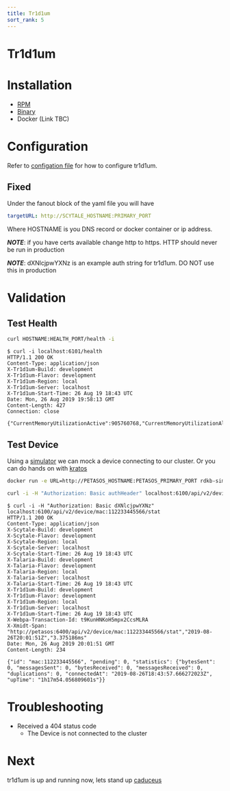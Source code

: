 ```yaml
---
title: Tr1d1um
sort_rank: 5
---
```


# Tr1d1um

# Installation
-   [RPM](https://github.com/xmidt-org/tr1d1um/releases)
-   [Binary](https://github.com/xmidt-org/tr1d1um/releases)
-   Docker (Link TBC)

# Configuration
Refer to [configation file](https://github.com/xmidt-org/tr1d1um/blob/master/src/tr1d1um/tr1d1um.yaml)
for how to configure tr1d1um.

## Fixed
Under the fanout block of the yaml file you will have

```yaml
targetURL: http://SCYTALE_HOSTNAME:PRIMARY_PORT
```
Where HOSTNAME is you DNS record or docker container or ip address.

_**NOTE**_: if you have certs available change http to https. HTTP should never
be run in production

_**NOTE**_: dXNlcjpwYXNz is an example auth string for tr1d1um. DO NOT use
this in production

# Validation
## Test Health
```bash
curl HOSTNAME:HEALTH_PORT/health -i
```


```
$ curl -i localhost:6101/health
HTTP/1.1 200 OK
Content-Type: application/json
X-Tr1d1um-Build: development
X-Tr1d1um-Flavor: development
X-Tr1d1um-Region: local
X-Tr1d1um-Server: localhost
X-Tr1d1um-Start-Time: 26 Aug 19 18:43 UTC
Date: Mon, 26 Aug 2019 19:58:13 GMT
Content-Length: 427
Connection: close

{"CurrentMemoryUtilizationActive":905760768,"CurrentMemoryUtilizationAlloc":3218168,"CurrentMemoryUtilizationHeapSys":66289664,"MaxMemoryUtilizationActive":946307072,"MaxMemoryUtilizationAlloc":3881600,"MaxMemoryUtilizationHeapSys":66322432,"PayloadsOverHundred":0,"PayloadsOverTenThousand":0,"PayloadsOverThousand":0,"PayloadsOverZero":0,"TotalRequestsDenied":0,"TotalRequestsReceived":0,"TotalRequestsSuccessfullyServiced":0}
```

## Test Device
Using a [simulator](https://github.com/xmidt-org/xmidt/tree/master/simulator) we
can mock a device connecting to our cluster. Or you can do hands on with [kratos](https://github.com/xmidt-org/kratos)

```bash
docker run -e URL=http://PETASOS_HOSTNAME:PETASOS_PRIMARY_PORT rdkb-simulator
```

```bash
curl -i -H "Authorization: Basic authHeader" localhost:6100/api/v2/device/stat
```

```
$ curl -i -H "Authorization: Basic dXNlcjpwYXNz" localhost:6100/api/v2/device/mac:112233445566/stat
HTTP/1.1 200 OK
Content-Type: application/json
X-Scytale-Build: development
X-Scytale-Flavor: development
X-Scytale-Region: local
X-Scytale-Server: localhost
X-Scytale-Start-Time: 26 Aug 19 18:43 UTC
X-Talaria-Build: development
X-Talaria-Flavor: development
X-Talaria-Region: local
X-Talaria-Server: localhost
X-Talaria-Start-Time: 26 Aug 19 18:43 UTC
X-Tr1d1um-Build: development
X-Tr1d1um-Flavor: development
X-Tr1d1um-Region: local
X-Tr1d1um-Server: localhost
X-Tr1d1um-Start-Time: 26 Aug 19 18:43 UTC
X-Webpa-Transaction-Id: t9KunHNKoH5mpx2CcsMLRA
X-Xmidt-Span: "http://petasos:6400/api/v2/device/mac:112233445566/stat","2019-08-26T20:01:51Z","3.375186ms"
Date: Mon, 26 Aug 2019 20:01:51 GMT
Content-Length: 234

{"id": "mac:112233445566", "pending": 0, "statistics": {"bytesSent": 0, "messagesSent": 0, "bytesReceived": 0, "messagesReceived": 0, "duplications": 0, "connectedAt": "2019-08-26T18:43:57.666272023Z", "upTime": "1h17m54.056809601s"}}
```

# Troubleshooting
-   Received a 404 status code
    -   The Device is not connected to the cluster

# Next
tr1d1um is up and running now, lets stand up [caduceus](../caduceus)
